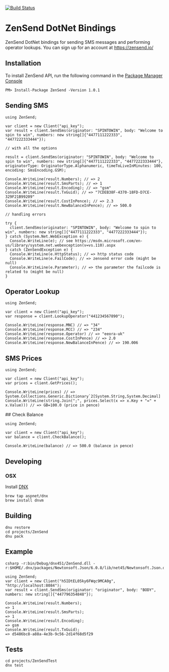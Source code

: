[![Build Status](https://travis-ci.org/zensend/zensend_csharp_api.svg?branch=master)](https://travis-ci.org/zensend/zensend_csharp_api)

# ZenSend DotNet Bindings

ZenSend DotNet bindings for sending SMS messages and performing operator lookups. You can sign up for an account at https://zensend.io/

## Installation

To install ZenSend API, run the following command in the [Package Manager Console](http://docs.nuget.org/consume/package-manager-console)

    PM> Install-Package ZenSend -Version 1.0.1

## Sending SMS

    using ZenSend;

    var client = new Client("api_key");
    var result = client.SendSms(originator: "SPINTOWIN", body: "Welcome to spin to win", numbers: new string[]{"4477111222333", "4477222333444"});

    // with all the options

    result = client.SendSms(originator: "SPINTOWIN", body: "Welcome to spin to win", numbers: new string[]{"4477111222333", "4477222333444"}, originatorType: OriginatorType.Alphanumeric, timeToLiveInMinutes: 100, encoding: SmsEncoding.GSM);

    Console.WriteLine(result.Numbers); // => 2
    Console.WriteLine(result.SmsParts); // => 1
    Console.WriteLine(result.Encoding); // => "gsm"
    Console.WriteLine(result.TxGuid); // => "7CDEB38F-4370-18FD-D7CE-329F21B99209"
    Console.WriteLine(result.CostInPence); // => 2.3
    Console.WriteLine(result.NewBalanceInPence); // => 500.0

    // handling errors

    try {
      client.SendSms(originator: "SPINTOWIN", body: "Welcome to spin to win", numbers: new string[]{"4477111222333", "4477222333444"});
    } catch (System.Net.WebException e) {
      Console.WriteLine(e); // see https://msdn.microsoft.com/en-us/library/system.net.webexception(v=vs.110).aspx
    } catch (ZenSendException e) {
      Console.WriteLine(e.HttpStatus); // => http status code
      Console.WriteLine(e.FailCode); // => zensend error code (might be null)
      Console.WriteLine(e.Parameter); // => the parameter the failcode is related to (might be null)
    }

## Operator Lookup

    using ZenSend;

    var client = new Client("api_key");
    var response = client.LookupOperator("441234567890");

    Console.WriteLine(response.MNC) // => "34"
    Console.WriteLine(response.MCC) // => "234"
    Console.WriteLine(response.Operator) // => "eeora-uk"
    Console.WriteLine(response.CostInPence) // => 2.0
    Console.WriteLine(response.NewBalanceInPence) // => 190.006

## SMS Prices

    using ZenSend;

    var client = new Client("api_key");
    var prices = client.GetPrices();

    Console.WriteLine(prices) // => System.Collections.Generic.Dictionary`2[System.String,System.Decimal]
    Console.WriteLine(string.Join(";", prices.Select(x => x.Key + "=" + x.Value))) // => GB=100.0 (price in pence)
    


## Check Balance

    using ZenSend;

    var client = new Client("api_key");
    var balance = client.CheckBalance();

    Console.WriteLine(balance) // => 500.0 (balance in pence)

## Developing

### OSX

Install [DNX](https://github.com/aspnet/homebrew-dnx)

    brew tap aspnet/dnx
    brew install dnvm

## Building

    dnu restore
    cd projects/ZenSend
    dnu pack

## Example 

    csharp -r:bin/Debug/dnx451/ZenSend.dll -r:$HOME/.dnx/packages/Newtonsoft.Json/6.0.8/lib/net45/Newtonsoft.Json.dll

    using ZenSend;
    var client = new Client("h5IDtEL05ky6FWqc9MCA0g", "http://localhost:8084");
    var result = client.SendSms(originator: "originator", body: "BODY", numbers: new string[]{"447796354848"});

    Console.WriteLine(result.Numbers);
    => 1
    Console.WriteLine(result.SmsParts);
    => 1
    Console.WriteLine(result.Encoding);
    => gsm
    Console.WriteLine(result.TxGuid);
    => d5486bc8-a88a-4e3b-9c56-2d14f68d5f29

## Tests

    cd projects/ZenSendTest
    dnx test
 
